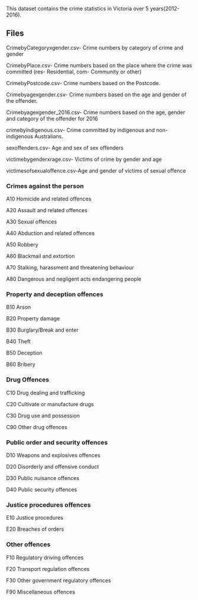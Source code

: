 This dataset contains the crime statistics in Victoria over 5 years(2012-2016). 

## Files

CrimebyCategoryxgender.csv- Crime numbers by category of crime and gender

CrimebyPlace.csv- Crime numbers based on the place where the crime was committed (res- Residential, com- Community or other)

CrimebyPostcode.csv- Crime numbers based on the Postcode.

Crimebyagexgender.csv- Crime numbers based on the age and gender of the offender.

Crimebyagexgender_2016.csv- Crime numbers based on the age, gender and category of the offender for 2016

crimebyindigenous.csv- Crime committed by indigenous and non-indigenous Australians.

sexoffenders.csv- Age and sex of sex offenders

victimebygenderxrage.csv- Victims of crime by gender and age

victimesofsexualoffence.csv-Age and gender of victims of sexual offence

### Crimes against the person
A10 Homicide and related offences

A20 Assault and related offences

A30 Sexual offences

A40 Abduction and related offences

A50 Robbery

A60 Blackmail and extortion

A70 Stalking, harassment and threatening behaviour

A80 Dangerous and negligent acts endangering people

### Property and deception offences
B10 Arson

B20 Property damage

B30 Burglary/Break and enter

B40 Theft

B50 Deception

B60 Bribery

### Drug Offences
C10 Drug dealing and trafficking

C20 Cultivate or manufacture drugs

C30 Drug use and possession

C90 Other drug offences

### Public order and security offences
D10 Weapons and explosives offences

D20 Disorderly and offensive conduct

D30 Public nuisance offences

D40 Public security offences

### Justice procedures offences
E10 Justice procedures

E20 Breaches of orders

### Other offences
F10 Regulatory driving offences

F20 Transport regulation offences

F30 Other government regulatory offences

F90 Miscellaneous offences



